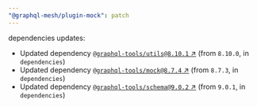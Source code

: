 ```yaml
---
"@graphql-mesh/plugin-mock": patch
---
```


dependencies updates: 

- Updated dependency [`@graphql-tools/utils@8.10.1` ↗︎](https://www.npmjs.com/package/@graphql-tools/utils/v/8.10.1) (from `8.10.0`, in `dependencies`)
- Updated dependency [`@graphql-tools/mock@8.7.4` ↗︎](https://www.npmjs.com/package/@graphql-tools/mock/v/8.7.4) (from `8.7.3`, in `dependencies`)
- Updated dependency [`@graphql-tools/schema@9.0.2` ↗︎](https://www.npmjs.com/package/@graphql-tools/schema/v/9.0.2) (from `9.0.1`, in `dependencies`)
